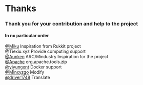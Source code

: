 # Thanks
### **Thank you for your contribution and help to the project**
#### **In no particular order**

[@Miku](https://github.com/wtbdev) Inspiration from Rukkit project  
@Tiexiu.xyz Provide computing support  
[@Aunken](https://github.com/Anuken) ARC/Mindustry Inspiration for the project  
[@Apache](https://github.com/apache) org.apache.tools.zip  
[@yiyungent](https://github.com/yiyungent) Docker support  
[@Minxyzgo](https://github.com/Minxyzgo) Modify  
[@driver1748](https://github.com/driver1748) Translate  
